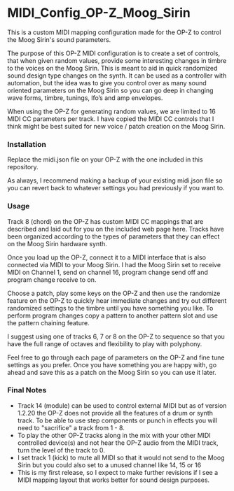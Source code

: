 # MIDI_Config_OP-Z_Moog_Sirin
This is a custom MIDI mapping configuration made for the OP-Z to control the Moog Sirin's sound parameters. 

The purpose of this OP-Z MIDI configuration is to create a set of controls, that when given random values, provide some interesting changes in timbre to the voices on the Moog Sirin. This is meant to aid in quick randomized sound design type changes on the synth. It can be used as a controller with automation, but the idea was to give you control over as many sound oriented parameters on the Moog Sirin so you can go deep in changing wave forms, timbre, tunings, lfo’s and amp envelopes. 

When using the OP-Z for generating random values, we are limited to 16 MIDI CC parameters per track. I have copied the MIDI CC controls that I think might be best suited for new voice / patch creation on the Moog Sirin. 

### Installation
Replace the midi.json file on your OP-Z with the one included in this repository. 

As always, I recommend making a backup of your existing midi.json file so you can revert back to whatever settings you had previously if you want to. 

### Usage
Track 8 (chord) on the OP-Z has custom MIDI CC mappings that are described and laid out for you on the included web page here. Tracks have been organized according to the types of parameters that they can effect on the Moog Sirin hardware synth. 

Once you load up the OP-Z, connect it to a MIDI interface that is also connected via MIDI to your Moog Sirin. I had the Moog Sirin set to receive MIDI on Channel 1, send on channel 16, program change send off and program change receive to on. 

Choose a patch, play some keys on the OP-Z and then use the randomize feature on the OP-Z to quickly hear immediate changes and try out different randomized settings to the timbre until you have something you like. To perform program changes copy a pattern to another pattern slot and use the pattern chaining feature.

I suggest using one of tracks 6, 7 or 8 on the OP-Z to sequence so that you have the full range of octaves and flexibility to play with polyphony. 

Feel free to go through each page of parameters on the OP-Z and fine tune settings as you prefer. Once you have something you are happy with, go ahead and save this as a patch on the Moog Sirin so you can use it later. 

### Final Notes
*  Track 14 (module) can be used to control external MIDI but as of version 1.2.20 the OP-Z does not provide all the features of a drum or synth track. To be able to use step components or punch in effects you will need to "sacrifice" a track from 1 - 8.
*  To play the other OP-Z tracks along in the mix with your other MIDI controlled device(s) and not hear the OP-Z audio from the MIDI track, turn the level of the track to 0. 
*  I set track 1 (kick) to mute all MIDI so that it would not send to the Moog Sirin but you could also set to a unused channel like 14, 15 or 16
*  This is my first release, so I expect to make further revisions if I see a MIDI mapping layout that works better for sound design purposes. 


